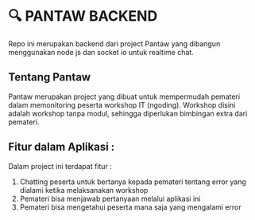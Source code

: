 # :mag: PANTAW BACKEND

Repo ini merupakan backend dari project Pantaw yang dibangun menggunakan node js dan socket io untuk realtime chat.

## Tentang Pantaw

Pantaw merupakan project yang dibuat untuk mempermudah pemateri dalam memonitoring peserta workshop IT (ngoding). Workshop disini adalah workshop tanpa modul, sehingga diperlukan bimbingan extra dari pemateri.

## Fitur dalam Aplikasi :

Dalam project ini terdapat fitur :

1. Chatting peserta untuk bertanya kepada pemateri tentang error yang dialami ketika melaksanakan workshop
2. Pemateri bisa menjawab pertanyaan melalui aplikasi ini
3. Pemateri bisa mengetahui peserta mana saja yang mengalami error
